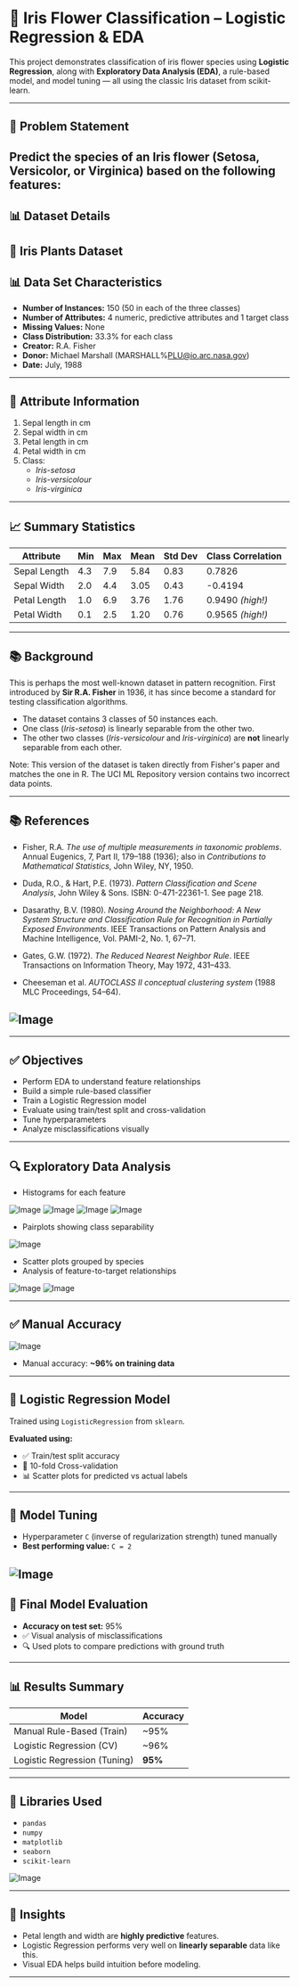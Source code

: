 # 🌸 Iris Flower Classification – Logistic Regression & EDA

This project demonstrates classification of iris flower species using **Logistic Regression**, along with **Exploratory Data Analysis (EDA)**, a rule-based model, and model tuning — all using the classic Iris dataset from scikit-learn.

---

## 📌 Problem Statement

Predict the species of an Iris flower (Setosa, Versicolor, or Virginica) based on the following features:
---

## 📊 Dataset Details

## 🌸 Iris Plants Dataset

## 📊 Data Set Characteristics

- **Number of Instances:** 150 (50 in each of the three classes)
- **Number of Attributes:** 4 numeric, predictive attributes and 1 target class
- **Missing Values:** None
- **Class Distribution:** 33.3% for each class
- **Creator:** R.A. Fisher  
- **Donor:** Michael Marshall (MARSHALL%PLU@io.arc.nasa.gov)  
- **Date:** July, 1988

---

## 🌿 Attribute Information

1. Sepal length in cm  
2. Sepal width in cm  
3. Petal length in cm  
4. Petal width in cm  
5. Class:
   - *Iris-setosa*
   - *Iris-versicolour*
   - *Iris-virginica*

---

## 📈 Summary Statistics

| Attribute      | Min | Max | Mean | Std Dev | Class Correlation |
|----------------|-----|-----|------|---------|--------------------|
| Sepal Length   | 4.3 | 7.9 | 5.84 | 0.83    | 0.7826             |
| Sepal Width    | 2.0 | 4.4 | 3.05 | 0.43    | -0.4194            |
| Petal Length   | 1.0 | 6.9 | 3.76 | 1.76    | 0.9490 *(high!)*   |
| Petal Width    | 0.1 | 2.5 | 1.20 | 0.76    | 0.9565 *(high!)*   |

---

## 📚 Background

This is perhaps the most well-known dataset in pattern recognition. First introduced by **Sir R.A. Fisher** in 1936, it has since become a standard for testing classification algorithms.

- The dataset contains 3 classes of 50 instances each.
- One class (*Iris-setosa*) is linearly separable from the other two.
- The other two classes (*Iris-versicolour* and *Iris-virginica*) are **not** linearly separable from each other.

Note: This version of the dataset is taken directly from Fisher's paper and matches the one in R. The UCI ML Repository version contains two incorrect data points.

---

## 📚 References

- Fisher, R.A. *The use of multiple measurements in taxonomic problems*.  
  Annual Eugenics, 7, Part II, 179–188 (1936); also in *Contributions to Mathematical Statistics*, John Wiley, NY, 1950.

- Duda, R.O., & Hart, P.E. (1973). *Pattern Classification and Scene Analysis*, John Wiley & Sons. ISBN: 0-471-22361-1. See page 218.

- Dasarathy, B.V. (1980). *Nosing Around the Neighborhood: A New System Structure and Classification Rule for Recognition in Partially Exposed Environments*. IEEE Transactions on Pattern Analysis and Machine Intelligence, Vol. PAMI-2, No. 1, 67–71.

- Gates, G.W. (1972). *The Reduced Nearest Neighbor Rule*. IEEE Transactions on Information Theory, May 1972, 431–433.

- Cheeseman et al. *AUTOCLASS II conceptual clustering system* (1988 MLC Proceedings, 54–64).

![Image](https://github.com/user-attachments/assets/cc0f0a6c-29c9-4d47-b175-53456789aa75)
- 
---

## ✅ Objectives

- Perform EDA to understand feature relationships
- Build a simple rule-based classifier
- Train a Logistic Regression model
- Evaluate using train/test split and cross-validation
- Tune hyperparameters
- Analyze misclassifications visually

---

## 🔍 Exploratory Data Analysis

- Histograms for each feature

![Image](https://github.com/user-attachments/assets/17e883c3-88dc-489c-8032-c15dc4eb33f7)
![Image](https://github.com/user-attachments/assets/b6965834-8e3f-4b8f-88f9-4ad8d07b577d)
![Image](https://github.com/user-attachments/assets/d9ab66a2-2ff9-4804-8362-a780ac334f74)
![Image](https://github.com/user-attachments/assets/a0ceb170-f02e-416a-94df-ccdbdc35dea3)
- Pairplots showing class separability

![Image](https://github.com/user-attachments/assets/a6b241fc-df01-4af4-8202-8b71a537c819)
- Scatter plots grouped by species
- Analysis of feature-to-target relationships
  
![Image](https://github.com/user-attachments/assets/753db0b0-bbd7-4fdc-b9a9-4b6c87e49fb0)
![Image](https://github.com/user-attachments/assets/09d56979-ab53-449d-8a9d-f80120eaf5e4)

---

## ✅ Manual Accuracy

![Image](https://github.com/user-attachments/assets/79daf451-8a9f-4dbe-bde2-498fff4183cc)

- Manual accuracy: **~96% on training data**

---

## 🔢 Logistic Regression Model

Trained using `LogisticRegression` from `sklearn`.

**Evaluated using:**
- ✅ Train/test split accuracy
- 🔁 10-fold Cross-validation
- 📊 Scatter plots for predicted vs actual labels

---

## 🔁 Model Tuning

- Hyperparameter `C` (inverse of regularization strength) tuned manually
- **Best performing value:** `C = 2`

![Image](https://github.com/user-attachments/assets/e278f474-d688-4d3f-bf45-930476d958af)
---

## 🌟 Final Model Evaluation

- **Accuracy on test set:** 95%
- ✅ Visual analysis of misclassifications
- 🔍 Used plots to compare predictions with ground truth

---

## 📊 Results Summary

| Model                      | Accuracy         |
|---------------------------|------------------|
| Manual Rule-Based (Train) | ~95%             |
| Logistic Regression (CV)  | ~96%             |
| Logistic Regression (Tuning)| **95%**          |

---

## 🧰 Libraries Used

- `pandas`
- `numpy`
- `matplotlib`
- `seaborn`
- `scikit-learn`

![Image](https://github.com/user-attachments/assets/9c2f1e74-04f3-45e1-9b69-74e01a2f9f59)

---

## 📌 Insights

- Petal length and width are **highly predictive** features.
- Logistic Regression performs very well on **linearly separable** data like this.
- Visual EDA helps build intuition before modeling.

---

